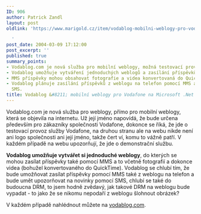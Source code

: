 ```yaml
---
ID: 906
author: Patrick Zandl
layout: post
oldlink: 'https://www.marigold.cz/item/vodablog-mobilni-weblogy-pro-vodafone-na-microsoft-net

  '
post_date: 2004-03-09 17:12:00
post_excerpt: ''
published: true
summary_points:
- Vodablog.com je nová služba pro mobilní weblogy, možná testovací provoz Vodafonu.
- Vodablog umožňuje vytváření jednoduchých weblogů a zasílání příspěvků pomocí MMS.
- MMS příspěvky mohou obsahovat fotografie a videa konvertovaná do QuickTime formátu.
- Vodablog plánuje zasílání příspěvků z weblogu na telefon pomocí MMS a upozornění
  SMS.
title: Vodablog &#8211; mobilní weblogy pro Vodafone na Microsoft .Net
---
```


<p>
Vodablog.com je nová služba pro weblogy, přímo pro mobilní weblogy, která se objevila na internetu. Už její jméno napovídá, že bude určena především pro zákazníky společnosti Vodafone, dokonce se říká, že jde o testovací provoz služby Vodafone, na druhou stranu ale na webu nikde není ani logo společnosti ani její jméno, takže čert ví, komu to vážně patří. V každém případě na webu upozorňují, že jde o demonstrační službu. </p>

<p>
<STRONG>Vodablog umožňuje vytvářet si jednoduché weblogy</STRONG>, do kterých se mohou zasílat příspěvky také pomocí MMS a to včetně fotografií a dokonce videa (bohužel konvertovaného do QuickTime). Vodablog se chlubí tím, že bude umožňovat zasílat příspěvky pomocí MMS také z weblogu na telefon a bude umět upozorňovat na novinky pomocí SMS, chlubí se také do budoucna DRM, to jsem hodně zvědavý, jak takové DRM na weblogu bude vypadat - to jako že se nikomu nepodaří z weblogu šlohnout obrázek?</p>

<p>
V každém případě nahlédnout můžete na <A href="http://www.vodablog.com/" target=_blank>vodablog.com</A>. </p>